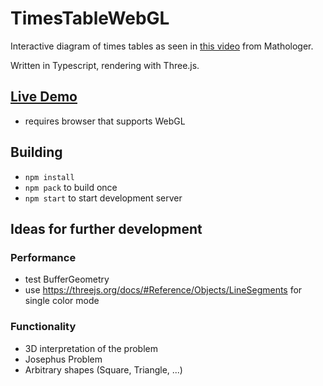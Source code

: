 # TimesTableWebGL
Interactive diagram of times tables as seen in [this video](https://www.youtube.com/watch?v=qhbuKbxJsk8) from Mathologer.

Written in Typescript, rendering with Three.js.

## [Live Demo](https://mathiaslengler.github.io/demos/TimesTableWebGL/index.html)

- requires browser that supports WebGL

## Building
- `npm install`
- `npm pack` to build once
- `npm start` to start development server


## Ideas for further development

### Performance

- test BufferGeometry
- use https://threejs.org/docs/#Reference/Objects/LineSegments 
for single color mode

### Functionality

- 3D interpretation of the problem
- Josephus Problem
- Arbitrary shapes (Square, Triangle, ...)
